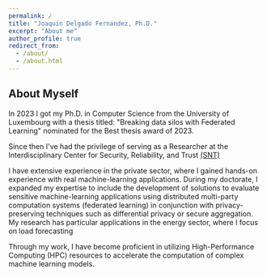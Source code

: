 ```yaml
---
permalink: /
title: "Joaquin Delgado Fernandez, Ph.D."
excerpt: "About me"
author_profile: true
redirect_from: 
  - /about/
  - /about.html
---
```


## About Myself
In 2023 I got my Ph.D. in Computer Science from the University of Luxembourg with a thesis titled: "Breaking data silos with Federated Learning" nominated for the Best thesis award of 2023. 

Since then I've had the privilege of serving as a Researcher at the Interdisciplinary Center for Security, Reliability, and Trust <a href="https://www.uni.lu/snt-en/">(SNT)</a> 

I have extensive experience in the private sector, where I gained hands-on experience with real machine-learning applications. During my doctorate, I expanded my expertise to include the development of solutions to evaluate sensitive machine-learning applications using distributed multi-party computation systems (federated learning) in conjunction with privacy-preserving techniques such as differential privacy or secure aggregation. My research has particular applications in the energy sector, where I focus on load forecasting

Through my work, I have become proficient in utilizing High-Performance Computing (HPC) resources to accelerate the computation of complex machine learning models.
